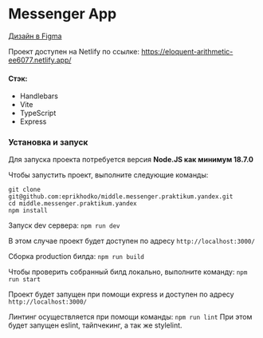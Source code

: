# Messenger App

[Дизайн в Figma](https://www.figma.com/file/n8RMYyQDwcon4JUf3bXWF2/Chat-praktikum?type=design&node-id=1-612&mode=design&t=gotxnkv47qI1m8E0-0)

Проект доступен на Netlify по ссылке: https://eloquent-arithmetic-ee6077.netlify.app/

#### Стэк:

- Handlebars
- Vite
- TypeScript
- Express

### Установка и запуск

Для запуска проекта потребуется версия **Node.JS как минимум 18.7.0**

Чтобы запустить проект, выполните следующие команды:

```
git clone git@github.com:eprikhodko/middle.messenger.praktikum.yandex.git
cd middle.messenger.praktikum.yandex
npm install
```

Запуск dev сервера:
`npm run dev`

В этом случае проект будет доступен по адресу `http://localhost:3000/`

Сборка production билда:
`npm run build`

Чтобы проверить собранный билд локально, выполните команду:
`npm run start`

Проект будет запущен при помощи express и доступен по адресу
`http://localhost:3000/`

Линтинг осуществляется при помощи команды:
`npm run lint`
При этом будет запущен eslint, тайпчекинг, а так же stylelint.
